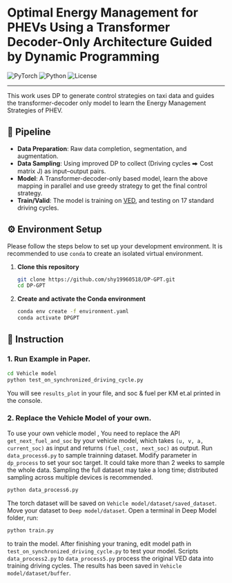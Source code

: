 #  Optimal Energy Management for PHEVs Using a Transformer Decoder-Only Architecture Guided by Dynamic Programming

![PyTorch](https://img.shields.io/badge/PyTorch-EE4C2C?style=for-the-badge&logo=pytorch&logoColor=white)
![Python](https://img.shields.io/badge/Python-3.8+-3776AB?style=for-the-badge&logo=python&logoColor=white)
![License](https://img.shields.io/badge/License-MIT-yellow.svg)

---

This work uses DP to generate control strategies on taxi data and guides the transformer-decoder only model to learn the Energy Management Strategies of PHEV.

## 🌟 Pipeline

- **Data Preparation**: Raw data completion, segmentation, and augmentation.
- **Data Sampling**: Using improved DP to collect (Driving cycles ⮕ Cost matrix J) as input–output pairs.
- **Model**: A Transformer-decoder-only based model, learn the above mapping in parallel and use greedy strategy to get the final control strategy.
- **Train/Valid**: The model is training on [VED](https://github.com/gsoh/VED), and testing on 17 standard driving cycles. 

## ⚙️ Environment Setup

Please follow the steps below to set up your development environment. It is recommended to use `conda` to create an isolated virtual environment.

1. **Clone this repository**
    ```bash
    git clone https://github.com/shy19960518/DP-GPT.git
    cd DP-GPT
    ```

2.  **Create and activate the Conda environment**
    ```bash
    conda env create -f environment.yaml
    conda activate DPGPT
    ```


## 🚀 Instruction


### 1. Run Example in Paper. 

```bash
cd Vehicle model
python test_on_synchronized_driving_cycle.py 
```
You will see `results_plot` in your file, and soc & fuel per KM et.al printed in the console.
### 2. Replace the Vehicle Model of your own. 
To use your own vehicle model , You need to replace the API `get_next_fuel_and_soc` by your vehicle model, which takes `(u, v, a, current_soc)` as input and returns `(fuel_cost, next_soc)` as output.
Run `data_process6.py` to sample trainning dataset. Modify parameter in `dp_process` to set your soc target. It could take more than 2 weeks to sample the whole data. 
Sampling the full dataset may take a long time; distributed sampling across multiple devices is recommended.
```bash
python data_process6.py 
```
The torch dataset will be saved on `Vehicle model/dataset/saved_dataset`. Move your dataset to `Deep model/dataset`. Open a terminal in Deep Model folder, run:
```bash
python train.py 
```
to train the model. 
After finishing your traning, edit model path in `test_on_synchronized_driving_cycle.py` to test your model. 
Scripts `data_process2.py` to `data_process5.py` process the original VED data into training driving cycles. The results has been saved in `Vehicle model/dataset/buffer`. 
